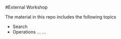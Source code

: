 #External Workshop

The material in this repo includes the following topics

 - Search
 - Operations
...
...

